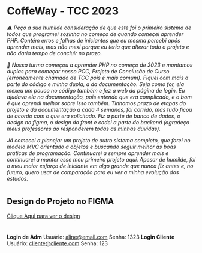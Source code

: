 # CoffeWay - TCC 2023
_⚠️ Peço a sua humilde consideração de que este foi o primeiro sistema de todos que programei sozinha no começo de quando começei aprender PHP. Contém erros e falhas de iniciantes que eu mesma percebi após aprender mais, mas não mexi porque eu teria que alterar todo o projeto e não daria tempo de concluir no prazo._

_🎲 Nossa turma começou a aprender PHP no começo de 2023 e montamos duplas para começar nosso PCC, Projeto de Conclusão de Curso (erroneamente chamado de TCC pois é mais comum). Fiquei com mais a parte do código e minha dupla, a da documentação. Seja como for, ela mexeu um pouco no código também e fez a web da página de login. Eu ajudava ela na documentação, pois entendo que era complicado, e o bom é que aprendi melhor sobre isso também. Tinhamos prazo de etapas do projeto e da documentação a cada 4 semanas, foi corrido, mas tudo ficou de acordo com o que era solicitado. Fiz a parte de banco de dados, o design no figma, o design do front e codei a parte do backend (agradeço meus professores ao responderem todas as minhas dúvidas)._

_Já comecei a planejar um projeto de outro sistema completo, que farei no modelo MVC orientado a objetos e buscando seguir melhor as boas práticas de programação. Continuarei a sempre aprender mais e continuarei a manter esse meu primeiro projeto aqui. Apesar de humilde, foi o meu maior esforço de iniciante em algo grande que nunca fiz antes e, no futuro, quero usar de comparação para eu ver a minha evolução dos estudos._

#
## Design do Projeto no FIGMA
[Clique Aqui para ver o design](https://www.figma.com/file/9sXfxadVLcq6UFduh9hZHT/Untitled?type=design&node-id=0%3A1&mode=design&t=qTzAbnWxCIF5dOcn-1)

#
**Login de Adm**
Usuário: aline@email.com
Senha: 1323
**Login Cliente**
Usuário: cliente@cliente.com
Senha: 123


